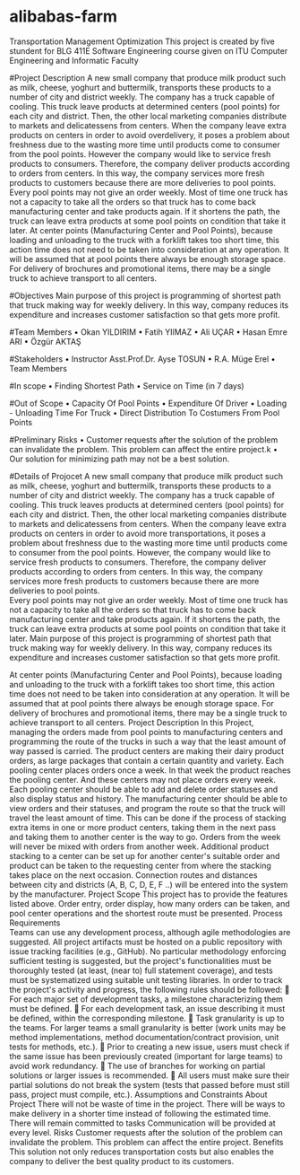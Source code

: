 # alibabas-farm
Transportation Management Optimization 
This project is created by five stundent for BLG 411E Software Engineering course given on ITU Computer Engineering and Informatic Faculty 

#Project Description
A new small company that produce milk product such as milk, cheese, yoghurt and buttermilk, transports these products to a number of city and district weekly. The company has a truck capable of cooling.  This truck leave products at determined centers (pool points) for each city and district. Then, the other local marketing companies distribute to markets and delicatessens from centers.
When the company leave extra products on centers in order to avoid overdelivery, it poses a problem about freshness due to the wasting more time until products come to consumer from the pool points. However the company would like to service fresh products to consumers. Therefore, the company deliver products according to orders from centers. In this way, the company services more fresh products to customers because there are more deliveries to pool points.  
Every pool points may not give an order weekly. Most of time one truck has not a capacity to take all the orders so that truck has to come back manufacturing center and  take products again. If it shortens the path, the truck can leave extra products at some pool points on condition that take it later. 
At center points (Manufacturing Center and Pool Points), because loading and unloading to the truck with a forklift takes too short time, this action time does not need to be taken into consideration at any operation. It will be assumed that at pool points there always be enough storage space. For delivery of brochures and promotional items, there may be a single truck to achieve transport to all centers.

#Objectives
Main purpose of this project is programming of shortest path that truck making way for weekly delivery. In this way, company reduces its expenditure and increases customer satisfaction so that gets more profit.

#Team Members
•	Okan YILDIRIM
•	Fatih YIlMAZ
•	Ali UÇAR
•	Hasan Emre ARI
•	Özgür AKTAŞ

#Stakeholders
•	Instructor Asst.Prof.Dr. Ayse TOSUN
•	R.A. Müge Erel
•	Team Members

#In scope
•	Finding Shortest Path
•	Service on Time (in 7 days)

#Out of Scope
•	Capacity Of Pool Points
•	Expenditure Of Driver
•	Loading - Unloading Time For Truck
•	Direct Distribution To Costumers From Pool Points

#Preliminary Risks
•	Customer requests after the solution of the problem can invalidate the problem. This problem can affect the entire project.k
•	Our solution for minimizing path may not be a best solution. 

#Details of Projocet
A new small company that produce milk product such as milk, cheese, yoghurt and buttermilk, transports these products to a number of city and district weekly. The company has a truck capable of cooling.  This truck leaves products at determined centers (pool points) for each city and district. Then, the other local marketing companies distribute to markets and delicatessens from centers. 
When the company leave extra products on centers in order to avoid more transportations, it poses a problem about freshness due to the wasting more time until products come to consumer from the pool points. However, the company would like to service fresh products to consumers. Therefore, the company deliver products according to orders from centers. In this way, the company services more fresh products to customers because there are more deliveries to pool points.   
Every pool points may not give an order weekly. Most of time one truck has not a capacity to take all the orders so that truck has to come back manufacturing center and take products again. If it shortens the path, the truck can leave extra products at some pool points on condition that take it later. 
Main purpose of this project is programming of shortest path that truck making way for weekly delivery. In this way, company reduces its expenditure and increases customer satisfaction so that gets more profit. 

At center points (Manufacturing Center and Pool Points), because loading and unloading to the truck with a forklift takes too short time, this action time does not need to be taken into consideration at any operation. It will be assumed that at pool points there always be enough storage space. For delivery of brochures and promotional items, there may be a single truck to achieve transport to all centers. 
Project Description 
In this Project, managing the orders made from pool points to manufacturing centers and programming the route of the trucks in such a way that the least amount of way passed is carried. The product centers are making their dairy product orders, as large packages that contain a certain quantity and variety. 
Each pooling center places orders once a week. In that week the product reaches the pooling center. And these centers may not place orders every week. Each pooling center should be able to add and delete order statuses and also display status and history. 
The manufacturing center should be able to view orders and their statuses, and program the route so that the truck will travel the least amount of time. This can be done if the process of stacking extra items in one or more product centers, taking them in the next pass and taking them to another center is the way to go. Orders from the week will never be mixed with orders from another week. Additional product stacking to a center can be set up for another center's suitable order and product can be taken to the requesting center from where the stacking takes place on the next occasion. 
Connection routes and distances between city and districts (A, B, C, D, E, F ..) will be entered into the system by the manufacturer. 
Project Scope 
This project has to provide the features listed above. Order entry, order display, how many orders can be taken, and pool center operations and the shortest route must be presented. 
Process Requirements  
Teams can use any development process, although agile methodologies are suggested. All project artifacts must be hosted on a public repository with issue tracking facilities (e.g., GitHub). No particular methodology enforcing sufficient testing is suggested, but the project's functionalities must be thoroughly tested (at least, (near to) full statement coverage), and tests must be systematized using suitable unit testing libraries. 
In order to track the project's activity and progress, the following rules should be followed: 
 For each major set of development tasks, a milestone characterizing them must be defined.  For each development task, an issue describing it must be defined, within the corresponding milestone.  Task granularity is up to the teams. For larger teams a small granularity is better (work units may be method implementations, method documentation/contract provision, unit tests for methods, etc.).  Prior to creating a new issue, users must check if the same issue has been previously created (important for large teams) to avoid work redundancy.  The use of branches for working on partial solutions or larger issues is recommended.  All users must make sure their partial solutions do not break the system (tests that passed before must still pass, project must compile, etc.). 
Assumptions and Constraints About Project There will not be waste of time in the project. There will be ways to make delivery in a shorter time instead of following the estimated time. There will remain committed to tasks Communication will be provided at every level. Risks Customer requests after the solution of the problem can invalidate the problem. This problem can affect the entire project. Benefits This solution not only reduces transportation costs but also enables the company to deliver the best quality product to its customers. 
 
 





